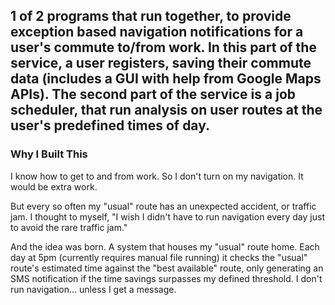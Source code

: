 ## 1 of 2 programs that run together, to provide exception based navigation notifications for a user's commute to/from work. In this part of the service, a user registers, saving their commute data (includes a GUI with help from Google Maps APIs). The second part of the service is a job scheduler, that run analysis on user routes at the user's predefined times of day.

### Why I Built This
I know how to get to and from work. So I don't turn on my navigation. It would be extra work.

But every so often my "usual" route has an unexpected accident, or traffic jam. I thought to myself, "I wish I didn't have to run navigation every day just to avoid the rare traffic jam."

And the idea was born. A system that houses my "usual" route home. Each day at 5pm (currently requires manual file running) it checks the "usual" route's estimated time against the "best available" route, only generating an SMS notification if the time savings surpasses my defined threshold. I don't run navigation... unless I get a message.